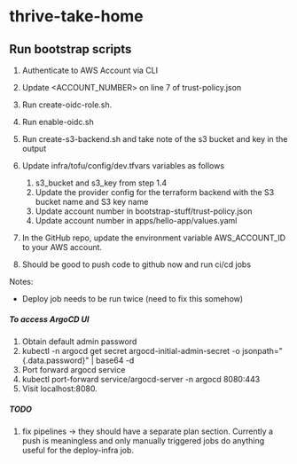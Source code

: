 # thrive-take-home

## Run bootstrap scripts
1. Authenticate to AWS Account via CLI
2. Update <ACCOUNT_NUMBER> on line 7 of trust-policy.json
3. Run create-oidc-role.sh. 
4. Run enable-oidc.sh
5. Run create-s3-backend.sh and take note of the s3 bucket and key in the output
6. Update infra/tofu/config/dev.tfvars variables as follows
   1. s3_bucket and s3_key from step 1.4
   2. Update the provider config for the terraform backend with the S3 bucket name and S3 key name 
   3. Update account number in bootstrap-stuff/trust-policy.json
   4. Update account number in apps/hello-app/values.yaml
7. In the GitHub repo, update the environment variable AWS_ACCOUNT_ID to your AWS account. 

8.  Should be good to push code to github now and run ci/cd jobs


Notes:
- Deploy job needs to be run twice (need to fix this somehow)

##### To access ArgoCD UI
1. Obtain default admin password 
2. kubectl -n argocd get secret argocd-initial-admin-secret -o jsonpath="{.data.password}" | base64 -d
3. Port forward argocd service
4. kubectl port-forward service/argocd-server -n argocd 8080:443 
5. Visit localhost:8080.

##### TODO
1. fix pipelines -> they should have a separate plan section. Currently a push is meaningless and only manually triggered jobs do anything useful for the deploy-infra job.
